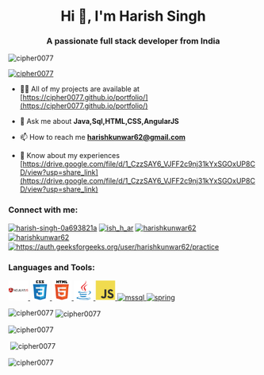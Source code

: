 <h1 align="center">Hi 👋, I'm Harish Singh</h1>
<h3 align="center">A passionate full stack developer from India</h3>

<p align="left"> <img src="https://komarev.com/ghpvc/?username=cipher0077&label=Profile%20views&color=0e75b6&style=flat" alt="cipher0077" /> </p>

<p align="left"> <a href="https://github.com/ryo-ma/github-profile-trophy"><img src="https://github-profile-trophy.vercel.app/?username=cipher0077" alt="cipher0077" /></a> </p>

- 👨‍💻 All of my projects are available at [https://cipher0077.github.io/portfolio/](https://cipher0077.github.io/portfolio/)

- 💬 Ask me about **Java,Sql,HTML,CSS,AngularJS**

- 📫 How to reach me **harishkunwar62@gmail.com**

- 📄 Know about my experiences [https://drive.google.com/file/d/1_CzzSAY6_VJFF2c9nj31kYxSGOxUP8CD/view?usp=share_link](https://drive.google.com/file/d/1_CzzSAY6_VJFF2c9nj31kYxSGOxUP8CD/view?usp=share_link)

<h3 align="left">Connect with me:</h3>
<p align="left">
<a href="https://linkedin.com/in/harish-singh-0a693821a" target="blank"><img align="center" src="https://raw.githubusercontent.com/rahuldkjain/github-profile-readme-generator/master/src/images/icons/Social/linked-in-alt.svg" alt="harish-singh-0a693821a" height="30" width="40" /></a>
<a href="https://instagram.com/ish_h_ar" target="blank"><img align="center" src="https://raw.githubusercontent.com/rahuldkjain/github-profile-readme-generator/master/src/images/icons/Social/instagram.svg" alt="ish_h_ar" height="30" width="40" /></a>
<a href="https://www.hackerrank.com/harishkunwar62" target="blank"><img align="center" src="https://raw.githubusercontent.com/rahuldkjain/github-profile-readme-generator/master/src/images/icons/Social/hackerrank.svg" alt="harishkunwar62" height="30" width="40" /></a>
<a href="https://www.leetcode.com/harishkunwar62" target="blank"><img align="center" src="https://raw.githubusercontent.com/rahuldkjain/github-profile-readme-generator/master/src/images/icons/Social/leet-code.svg" alt="harishkunwar62" height="30" width="40" /></a>
<a href="https://auth.geeksforgeeks.org/user/https://auth.geeksforgeeks.org/user/harishkunwar62/practice" target="blank"><img align="center" src="https://raw.githubusercontent.com/rahuldkjain/github-profile-readme-generator/master/src/images/icons/Social/geeks-for-geeks.svg" alt="https://auth.geeksforgeeks.org/user/harishkunwar62/practice" height="30" width="40" /></a>
</p>

<h3 align="left">Languages and Tools:</h3>
<p align="left"> <a href="https://angular.io" target="_blank" rel="noreferrer"> <img src="https://raw.githubusercontent.com/devicons/devicon/master/icons/angularjs/angularjs-original-wordmark.svg" alt="angularjs" width="40" height="40"/> </a> <a href="https://www.w3schools.com/css/" target="_blank" rel="noreferrer"> <img src="https://raw.githubusercontent.com/devicons/devicon/master/icons/css3/css3-original-wordmark.svg" alt="css3" width="40" height="40"/> </a> <a href="https://www.w3.org/html/" target="_blank" rel="noreferrer"> <img src="https://raw.githubusercontent.com/devicons/devicon/master/icons/html5/html5-original-wordmark.svg" alt="html5" width="40" height="40"/> </a> <a href="https://www.java.com" target="_blank" rel="noreferrer"> <img src="https://raw.githubusercontent.com/devicons/devicon/master/icons/java/java-original.svg" alt="java" width="40" height="40"/> </a> <a href="https://developer.mozilla.org/en-US/docs/Web/JavaScript" target="_blank" rel="noreferrer"> <img src="https://raw.githubusercontent.com/devicons/devicon/master/icons/javascript/javascript-original.svg" alt="javascript" width="40" height="40"/> </a> <a href="https://www.microsoft.com/en-us/sql-server" target="_blank" rel="noreferrer"> <img src="https://www.svgrepo.com/show/303229/microsoft-sql-server-logo.svg" alt="mssql" width="40" height="40"/> </a> <a href="https://spring.io/" target="_blank" rel="noreferrer"> <img src="https://www.vectorlogo.zone/logos/springio/springio-icon.svg" alt="spring" width="40" height="40"/> </a> </p>

<p><img align="left" src="https://github-readme-stats.vercel.app/api/top-langs?username=cipher0077&show_icons=true&locale=en&layout=compact" alt="cipher0077" /></p>

<p>&nbsp;<img align="center" src="https://github-readme-stats.vercel.app/api?username=cipher0077&show_icons=true&locale=en" alt="cipher0077" /></p>

<p><img align="center" src="https://github-readme-streak-stats.herokuapp.com/?user=cipher0077&" alt="cipher0077" /></p>
<p>&nbsp;<img align="center" src="https://github-readme-stats.vercel.app/api?username=cipher0077&show_icons=true&locale=en" alt="cipher0077" /></p>

<p><img align="center" src="https://github-readme-streak-stats.herokuapp.com/?user=cipher0077&" alt="cipher0077" /></p>
